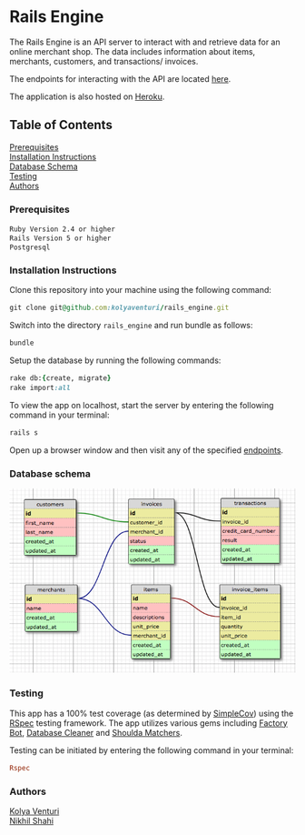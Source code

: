 # Rails Engine

The Rails Engine is an API server to interact with and retrieve data for an online merchant shop. The data includes information about items, merchants, customers, and transactions/ invoices.

The endpoints for interacting with the API are located [here](./readme/endpoints.md).

The application is also hosted on [Heroku](http://rails-engine-1801.herokuapp.com/api/v1/merchants).

## Table of Contents
[Prerequisites](#prerequisites)  
[Installation Instructions](#installation-instructions)  
[Database Schema](#database-schema)  
[Testing](#testing)  
[Authors](#authors)

### Prerequisites

```
Ruby Version 2.4 or higher
Rails Version 5 or higher
Postgresql
```

### Installation Instructions

Clone this repository into your machine using the following command:
```ruby
git clone git@github.com:kolyaventuri/rails_engine.git
```

Switch into the directory ```rails_engine``` and run bundle as follows:
```ruby
bundle
```

Setup the database by running the following commands:
```ruby
rake db:{create, migrate}
rake import:all
```

To view the app on localhost, start the server by entering the following command in your terminal:
```ruby
rails s
```

Open up a browser window and then visit any of the specified [endpoints](./readme/endpoints.md).

### Database schema
![schema](./readme/schema.png)

### Testing

This app has a 100% test coverage (as determined by [SimpleCov](https://github.com/colszowka/simplecov)) using the [RSpec](https://github.com/rspec/rspec-rails) testing framework. The app utilizes various gems including [Factory Bot](https://github.com/thoughtbot/factory_bot), [Database Cleaner](https://github.com/DatabaseCleaner/database_cleaner) and [Shoulda Matchers](https://github.com/thoughtbot/shoulda-matchers).

Testing can be initiated by entering the following command in your terminal:
```ruby
Rspec
```

### Authors

[Kolya Venturi](https://github.com/kolyaventuri)  
[Nikhil Shahi](https://github.com/Shniks)
